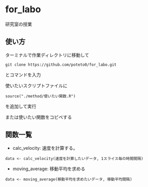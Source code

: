 # for_labo
研究室の授業

## 使い方
ターミナルで作業ディレクトリに移動して
```
git clone https://github.com/poteto0/for_labo.git
```
とコマンドを入力

使いたいスクリプトファイルに
```
source("./method/使いたい関数.R")
```
を追加して実行

または使いたい関数をコピペする

## 関数一覧
* calc_velocity:
速度を計算する。
```
data <- calc_velocity(速度を計算したいデータ, 1スライス毎の時間間隔)
```
* moving_average:
移動平均を求める
```
data <- moving_average(移動平均を求めたいデータ, 移動平均間隔)
```
